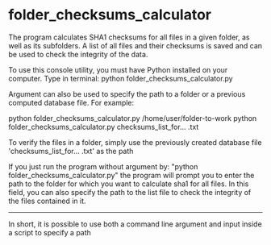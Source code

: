 # folder_checksums_calculator
The program calculates SHA1 checksums for all files in a given folder, as well as its subfolders. A list of all files and their checksums is saved and can be used to check the integrity of the data.

To use this console utility, you must have Python installed on your computer.
Type in terminal: python folder_checksums_calculator.py

Argument can also be used to specify the path to a folder or a previous computed database file. For example:

python folder_checksums_calculator.py /home/user/folder-to-work
python folder_checksums_calculator.py checksums_list_for... .txt

To verify the files in a folder, simply use the previously created database file 'checksums_list_for... .txt' as the path

If you just run the program without argument by: "python folder_checksums_calculator.py"
the program will prompt you to enter the path to the folder for which you want to calculate sha1 for all files. In this field, you can also specify the path to the list file to check the integrity of the files contained in it.

--------
In short, it is possible to use both a command line argument and input inside a script to specify a path
